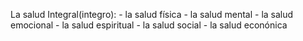 La salud Integral(integro): 
	- la salud física
	- la salud mental
	- la salud emocional
	- la salud espiritual
	- la salud social
	- la salud econónica

<!--stackedit_data:
eyJoaXN0b3J5IjpbLTE4OTM4MzQyMDIsLTIwOTM3MTAzXX0=
-->